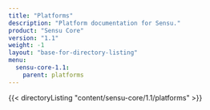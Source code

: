 ```yaml
---
title: "Platforms"
description: "Platform documentation for Sensu."
product: "Sensu Core"
version: "1.1"
weight: -1
layout: "base-for-directory-listing"
menu:
  sensu-core-1.1:
    parent: platforms
---
```


{{< directoryListing "content/sensu-core/1.1/platforms" >}}
